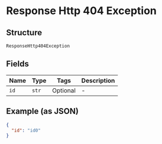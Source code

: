 
# Response Http 404 Exception

## Structure

`ResponseHttp404Exception`

## Fields

| Name | Type | Tags | Description |
|  --- | --- | --- | --- |
| `id` | `str` | Optional | - |

## Example (as JSON)

```json
{
  "id": "id0"
}
```

